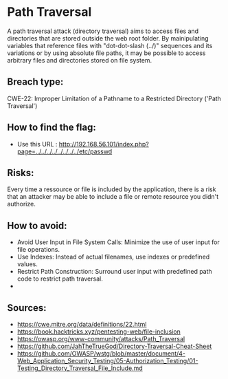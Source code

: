 # Path Traversal
A path traversal attack (directory traversal) aims to access files and directories that are stored outside the web root folder. By mainipulating variables that reference files with "dot-dot-slash (../)" sequences and its variations or by using absolute file paths, it may be possible to access arbitrary files and directories stored on file system.

## Breach type:

CWE-22: Improper Limitation of a Pathname to a Restricted Directory ('Path Traversal')

## How to find the flag:
* Use this URL : http://192.168.56.101/index.php?page=../../../../../../../../etc/passwd

## Risks:
Every time a ressource or file is included by the application, there is a risk that an attacker may be able to include a file or remote resource you didn't authorize.


## How to avoid:
* Avoid User Input in File System Calls: Minimize the use of user input for file operations.
* Use Indexes: Instead of actual filenames, use indexes or predefined values.
* Restrict Path Construction: Surround user input with predefined path code to restrict path traversal.
* 

## Sources:
* https://cwe.mitre.org/data/definitions/22.html
* https://book.hacktricks.xyz/pentesting-web/file-inclusion
* https://owasp.org/www-community/attacks/Path_Traversal
* https://github.com/JahTheTrueGod/Directory-Traversal-Cheat-Sheet
* https://github.com/OWASP/wstg/blob/master/document/4-Web_Application_Security_Testing/05-Authorization_Testing/01-Testing_Directory_Traversal_File_Include.md